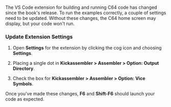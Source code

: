 The VS Code extension for building and running C64 code has changed since the book's release. To run the examples correctly, a couple of settings need to be updated. Without these changes, the C64 home screen may display, but your code won't run.

### Update Extension Settings

1. Open **Settings** for the extension by clicking the cog icon and choosing **Settings**.

2. Placing a single dot in **Kickassembler > Assembler > Option: Output Directory**.

3. Check the box for **Kickassembler > Assembler > Option: Vice Symbols**.

Once you've made these changes, **F6** and **Shift-F6** should launch your code as expected.
